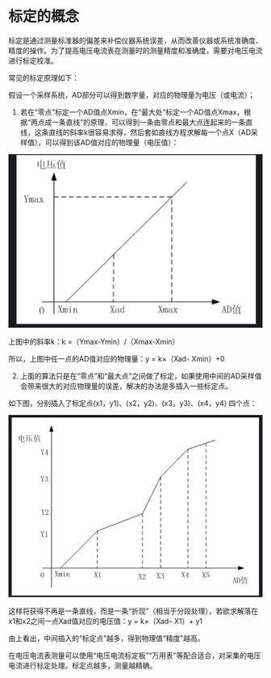 # 标定的概念

标定是通过测量标准器的偏差来补偿仪器系统误差，从而改善仪器或系统准确度、精度的操作。为了提高电压电流表在测量时的测量精度和准确度，需要对电压电流进行标定校准。

常见的标定原理如下：

假设一个采样系统，AD部分可以得到数字量，对应的物理量为电压（或电流）；

1. 若在“零点”标定一个AD值点Xmin，在“最大处”标定一个AD值点Xmax，根据“两点成一条直线”的原理，可以得到一条由零点和最大点连起来的一条直线，这条直线的斜率k很容易求得，然后套如直线方程求解每一个点X（AD采样值），可以得到该AD值对应的物理量（电压值）：

![屏幕截图 2024-11-27 172143.png](https://raw.githubusercontent.com/hazy1k/My-drawing-bed/main/2024/11/27-17-21-46-屏幕截图%202024-11-27%20172143.png)

上图中的斜率k：k =（Ymax-Ymin）/（Xmax-Xmin）

所以，上图中任一点的AD值对应的物理量：y = k×（Xad- Xmin）+0

2. 上面的算法只是在“零点”和“最大点”之间做了标定，如果使用中间的AD采样值会带来很大的对应物理量的误差，解决的办法是多插入一些标定点。

如下图，分别插入了标定点(x1，y1)、(x2，y2)、(x3，y3)、(x4，y4) 四个点：

![屏幕截图 2024-11-27 172234.png](https://raw.githubusercontent.com/hazy1k/My-drawing-bed/main/2024/11/27-17-22-39-屏幕截图%202024-11-27%20172234.png)

这样将获得不再是一条直线，而是一条“折现”（相当于分段处理），若欲求解落在x1和x2之间一点Xad值对应的电压值：y = k×（Xad– X1）+ y1

由上看出，中间插入的“标定点”越多，得到物理值“精度”越高。

在电压电流表测量可以使用“电压电流标定板”“万用表”等配合适合，对采集的电压电流进行标定处理。标定点越多，测量越精确。
